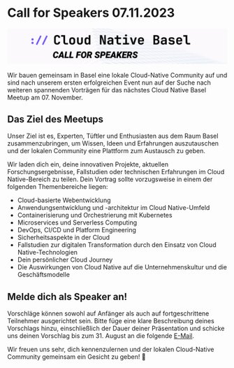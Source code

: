 # Call for Speakers 07.11.2023

![call-for-speakers-header](https://raw.githubusercontent.com/cloudnativebasel/static/main/images/call-for-speakers-header.png)

Wir bauen gemeinsam in Basel eine lokale Cloud-Native Community auf und sind nach unserem ersten erfolgreichen Event nun auf der Suche nach weiteren spannenden Vorträgen für das nächstes Cloud Native Basel Meetup am 07. November. 

## Das Ziel des Meetups

Unser Ziel ist es, Experten, Tüftler und Enthusiasten aus dem Raum Basel zusammenzubringen, um Wissen, Ideen und Erfahrungen auszutauschen und der lokalen Community eine Plattform zum Austausch zu geben.

Wir laden dich ein, deine innovativen Projekte, aktuellen Forschungsergebnisse, Fallstudien oder technischen Erfahrungen im Cloud Native-Bereich zu teilen. Dein Vortrag sollte vorzugsweise in einem der folgenden Themenbereiche liegen:

- Cloud-basierte Webentwicklung
- Anwendungsentwicklung und -architektur im Cloud Native-Umfeld
- Containerisierung und Orchestrierung mit Kubernetes
- Microservices und Serverless Computing
- DevOps, CI/CD und Platform Engineering
- Sicherheitsaspekte in der Cloud
- Fallstudien zur digitalen Transformation durch den Einsatz von Cloud Native-Technologien
- Dein persönlicher Cloud Journey
- Die Auswirkungen von Cloud Native auf die Unternehmenskultur und die Geschäftsmodelle

## Melde dich als Speaker an!

Vorschläge können sowohl auf Anfänger als auch auf fortgeschrittene Teilnehmer ausgerichtet sein. Bitte füge eine klare Beschreibung deines Vorschlags hinzu, einschließlich der Dauer deiner Präsentation und schicke uns deinen Vorschlag bis zum 31. August an die folgende [E-Mail](mailto:proposals@cloudnativebasel.ch?subject=[Cloud%20Native%20Basel]%20Call%20for%20Speakers).

Wir freuen uns sehr, dich kennenzulernen und der lokalen Cloud-Native Community gemeinsam ein Gesicht zu geben! 🙂
